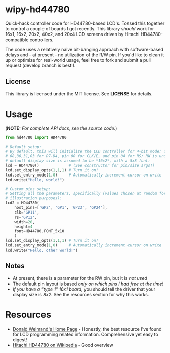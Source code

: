 wipy-hd44780
============

Quick-hack controller code for HD44780-based LCD's. Tossed this together to
control a couple of boards I got recently. This library _should_ work for 16x1,
16x2, 20x2, 40x2, and 20x4 LCD screens driven by Hitachi HD44780-compatible
controllers.

The code uses a relatively naive bit-banging approach with software-based delays
and - at present - no utilization of the R/W pin. If you'd like to clean it up
or optimize for real-world usage, feel free to fork and submit a pull request
(develop branch is best!).

License
-------
This library is licensed under the MIT license. See **LICENSE** for details.


Usage
=====
(**NOTE:** _For complete API docs, see the source code._)

```Python
from hd44780 import HD44780

# Default setup:
# By default, this will initialize the LCD controller for 4-bit mode; use pins
# 08,30,31,03 for D7-D4, pin 00 for CLK/E, and pin 04 for RS; RW is unset; the
# default display size is assumed to be *16x2*, with a 5x8 font:
lcd = HD44780()             # (See constructor for pin/size args!)
lcd.set_display_opts(1,1,1) # Turn it on!
lcd.set_entry_mode(1,0)     # Automatically increment cursor on write
lcd.write("Hello, world!")

# Custom pins setup:
# Setting all the parameters, specifically (values chosen at random for
# illustration purposes):
lcd2 = HD44780(
	host_pins=['GP2', 'GP1', 'GP23', 'GP24'],
	clk='GP11',
	rs='GP12',
	width=20,
	height=4
	font=HD44780.FONT_5x10
	)
lcd.set_display_opts(1,1,1) # Turn it on!
lcd.set_entry_mode(1,0)     # Automatically increment cursor on write
lcd.write("Hello, other world!")
```

Notes
-----
 - At present, there is a parameter for the RW pin, but it is _not used_
 - The default pin layout is based _only on which pins I had free at the time!_
 - _If you have a "type 1" 16x1 board_, you should tell the driver that your
   display size is *8x2*. See the resources section for why this works.


Resources
=========

 - [Donald Weimand's Home Page](http://web.alfredstate.edu/weimandn/) - Honestly, the best resource I've found
   for LCD programming related information. Comprehensive yet easy to digest!
 - [Hitachi HD44780 on Wikipedia](https://en.wikipedia.org/wiki/Hitachi_HD44780_LCD_controller) - Good overview
